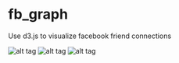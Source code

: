 fb_graph
========

Use d3.js to visualize facebook friend connections

![alt tag](https://raw.github.com/melaniecebula/fb_graph/screenshots/fb_graph_family_music_outliers.png)
![alt tag](https://raw.github.com/melaniecebula/fb_graph/screenshots/fb_graph_pics_berkeley_and_facebook.png)
![alt tag](https://raw.github.com/melaniecebula/fb_graph/screenshots/fb_graph_high_school.png)
